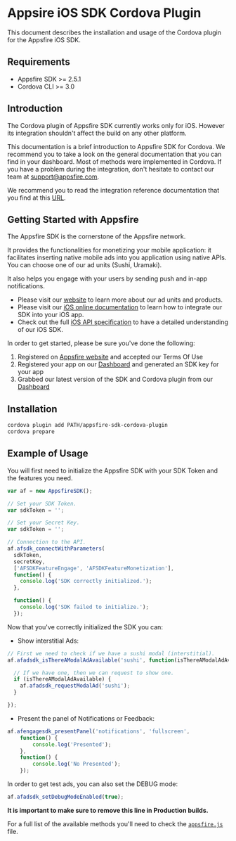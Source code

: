Appsire iOS SDK Cordova Plugin
================
This document describes the installation and usage of the Cordova plugin for the Appsfire iOS SDK.

## Requirements
- Appsfire SDK >= 2.5.1
- Cordova CLI >= 3.0

## Introduction
The Cordova plugin of Appsfire SDK currently works only for iOS. However its integration shouldn't affect the build on any other platform.

This documentation is a brief introduction to Appsfire SDK for Cordova. We recommend you to take a look on the general documentation that you can find in your dashboard. Most of methods were implemented in Cordova. If you have a problem during the integration, don't hesitate to contact our team at <a href="mailto:support@appsfire.com">support@appsfire.com</a>.

We recommend you to read the integration reference documentation that you find at this [URL](http://docs.appsfire.com/).

## Getting Started with Appsfire
The Appsfire SDK is the cornerstone of the Appsfire network.

It provides the functionalities for monetizing your mobile application: it facilitates inserting native mobile ads into you application using native APIs.
You can choose one of our ad units (Sushi, Uramaki).

It also helps you engage with your users by sending push and in-app notifications.

- Please visit our [website](http://appsfire.com) to learn more about our ad units and products.<br />
- Please visit our [iOS online documentation](http://docs.appsfire.com/sdk/ios/integration-reference/Introduction) to learn how to integrate our SDK into your iOS app.<br />
- Check out the full [iOS API specification](http://docs.appsfire.com/sdk/ios/api-reference/) to have a detailed understanding of our iOS SDK.

In order to get started, please be sure you've done the following:

1. Registered on [Appsfire website](http://www.appsfire.com/) and accepted our Terms Of Use
2. Registered your app on our [Dashboard](http://dashboard.appsfire.com/) and generated an SDK key for your app
3. Grabbed our latest version of the SDK and Cordova plugin from our [Dashboard](http://dashboard.appsfire.com/app/doc)

## Installation

```bash
cordova plugin add PATH/appsfire-sdk-cordova-plugin
cordova prepare
```

## Example of Usage

You will first need to initialize the Appsfire SDK with your SDK Token and the features you need.

```js
var af = new AppsfireSDK();

// Set your SDK Token.
var sdkToken = '';

// Set your Secret Key.
var sdkToken = '';

// Connection to the API.
af.afsdk_connectWithParameters(
  sdkToken,
  secretKey,
  ['AFSDKFeatureEngage', 'AFSDKFeatureMonetization'],
  function() {
    console.log('SDK correctly initialized.');
  },

  function() {
    console.log('SDK failed to initialize.');
  });
```

Now that you've correctly initialized the SDK you can:
  - Show interstitial Ads:

  ```js
  // First we need to check if we have a sushi modal (interstitial).
  af.afadsdk_isThereAModalAdAvailable('sushi', function(isThereAModalAdAvailable) {

    // If we have one, then we can request to show one.
    if (isThereAModalAdAvailable) {
      af.afadsdk_requestModalAd('sushi');
    }

  });
  ```

  - Present the panel of Notifications or Feedback:

  ```js
  af.afengagesdk_presentPanel('notifications', 'fullscreen',
      function() {
          console.log('Presented');
      },
      function() {
          console.log('No Presented');
      });
  ```

In order to get test ads, you can also set the DEBUG mode:

```js
af.afadsdk_setDebugModeEnabled(true);
```

**It is important to make sure to remove this line in Production builds.**

For a full list of the available methods you'll need to check the [`appsfire.js`](/appsfire-sdk-cordova-plugin/www/appsfire.js) file.
